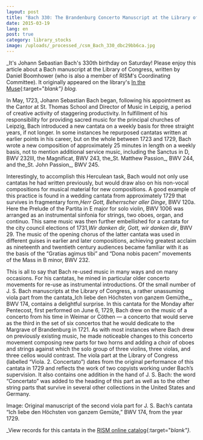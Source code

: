 ```yaml
---
layout: post
title: "Bach 330: The Brandenburg Concerto Manuscript at the Library of Congress"
date: 2015-03-19
lang: en
post: true
category: library_stocks
image: /uploads/_processed_/csm_Bach_330_dbc29bb6ca.jpg
---
```



_It's Johann Sebastian Bach's 330th birthday on Saturday! Please enjoy this article about a Bach manuscript at the Library of Congress, written by Daniel Boomhower (who is also a member of RISM's Coordinating Committee). It originally appeared on the library's [In the Muse](http://blogs.loc.gov/music/2014/02/the-brandenburg-concerto-manuscript-at-the-library-of-congress/){:target="_blank"} blog._

In May, 1723, Johann Sebastian Bach began, following his appointment as the Cantor at St. Thomas School and Director of Music in Leipzig, a period of creative activity of staggering productivity. In fulfillment of his responsibility for providing sacred music for the principal churches of Leipzig, Bach introduced a new cantata on a weekly basis for three straight years, if not longer. In some instances he repurposed cantatas written at earlier points in his career, but on the whole between 1723 and 1729, Bach wrote a new composition of approximately 25 minutes in length on a weekly basis, not to mention additional service music, including the Sanctus in D, BWV 232III, the Magnificat, BWV 243, the_St. Matthew Passion_, BWV 244, and the_St. John Passion_, BWV 245.

Interestingly, to accomplish this Herculean task, Bach would not only use cantatas he had written previously, but would draw also on his non-vocal compositions for musical material for new compositions. A good example of this practice is found in a wedding cantata from approximately 1729 that survives in fragmentary form,_Herr Gott, Beherrscher aller Dinge_, BWV 120a. Here the Prelude of the Partita in E major for solo violin, BWV 1006 was arranged as an instrumental sinfonia for strings, two oboes, organ, and continuo. This same music was then further embellished for a cantata for the city council elections of 1731,_Wir danken dir, Gott, wir danken dir_, BWV 29. The music of the opening chorus of the latter cantata was used in different guises in earlier and later compositions, achieving greatest acclaim as nineteenth and twentieth century audiences became familiar with it as the basis of the “Gratias agimus tibi” and “Dona nobis pacem” movements of the Mass in B minor, BWV 232.

This is all to say that Bach re-used music in many ways and on many occasions. For his cantatas, he mined in particular older concerto movements for re-use as instrumental introductions. Of the small number of J. S. Bach manuscripts at the Library of Congress, a rather unassuming viola part from the cantata_Ich liebe den Höchsten von ganzem Gemüthe_, BWV 174, contains a delightful surprise. In this cantata for the Monday after Pentecost, first performed on June 6, 1729, Bach drew on the music of a concerto from his time in Weimar or Cöthen — a concerto that would serve as the third in the set of six concertos that he would dedicate to the Margrave of Brandenburg in 1721. As with most instances where Bach drew on previously existing music, he made noticeable changes to this concerto movement composing new parts for two horns and adding a choir of oboes and strings against which the solo group of three violins, three violas, and three cellos would contrast. The viola part at the Library of Congress (labelled “Viola. 2. Concertato”) dates from the original performance of this cantata in 1729 and reflects the work of two copyists working under Bach’s supervision. It also contains one addition in the hand of J. S. Bach: the word “Concertato” was added to the heading of this part as well as to the other string parts that survive in several other collections in the United States and Germany.



Image: Original manuscript of the second viola part for J. S. Bach’s cantata “Ich liebe den Höchsten von ganzem Gemüte,” BWV 174, from the year 1729.



_View records for this cantata in the [RISM online catalog](https://opac.rism.info/search?View=rism&title=Ich+liebe+den+H%C3%B6chsten+von+ganzem+Gem%C3%BCte){:target="_blank"}._

<script type="text/javascript">var switchTo5x=true;</script><script type="text/javascript" src="http://w.sharethis.com/button/buttons.js"></script><script type="text/javascript">stLight.options({publisher: "9b601438-1ce1-49d8-bfd7-9cff5df54c17", doNotHash: false, doNotCopy: false, hashAddressBar: false});</script>